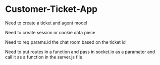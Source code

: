 # Customer-Ticket-App

Need to create a ticket and agent model

Need to create session or cookie data piece

Need to req.params.id the chat room based on the ticket id

Need to put routes in a function and pass in socket.io as a paramater and call it as a function in the server.js file

